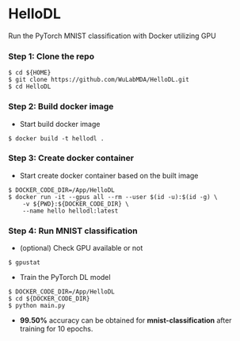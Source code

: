 # HelloDL
Run the PyTorch MNIST classification with Docker utilizing GPU

### Step 1: Clone the repo
```
$ cd ${HOME}
$ git clone https://github.com/WuLabMDA/HelloDL.git
$ cd HelloDL
```

### Step 2: Build docker image
* Start build docker image
```
$ docker build -t hellodl .
```

### Step 3: Create docker container
* Start create docker container based on the built image
```
$ DOCKER_CODE_DIR=/App/HelloDL
$ docker run -it --gpus all --rm --user $(id -u):$(id -g) \
    -v ${PWD}:${DOCKER_CODE_DIR} \
    --name hello hellodl:latest
```

### Step 4: Run MNIST classification
* (optional) Check GPU available or not
```
$ gpustat
```

* Train the PyTorch DL model
```
$ DOCKER_CODE_DIR=/App/HelloDL
$ cd ${DOCKER_CODE_DIR}
$ python main.py
```
* **99.50%** accuracy can be obtained for **mnist-classification** after training for 10 epochs.
